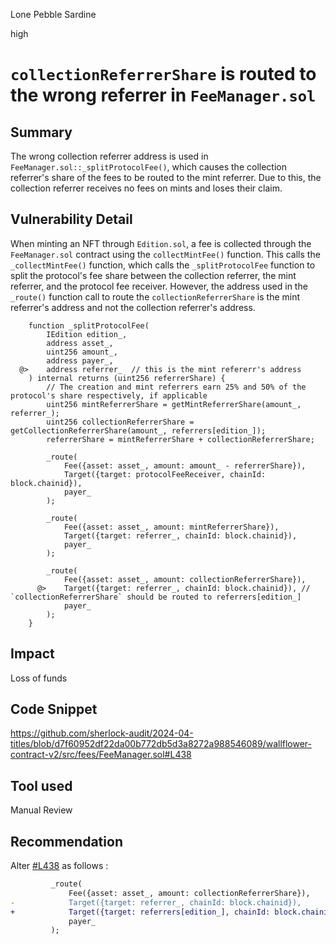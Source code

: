 Lone Pebble Sardine

high

# `collectionReferrerShare` is routed to the wrong referrer in `FeeManager.sol`

## Summary
The wrong collection referrer address is used in `FeeManager.sol::_splitProtocolFee()`, which causes the collection referrer's share of the fees to be routed to the mint referrer. Due to this, the collection referrer receives no fees on mints and loses their claim.
## Vulnerability Detail
When minting an NFT through `Edition.sol`, a fee is collected through the `FeeManager.sol` contract using the  `collectMintFee()` function. This calls the `_collectMintFee()` function, which calls the `_splitProtocolFee` function to split the protocol's fee share between the collection referrer, the mint referrer, and the protocol fee receiver. However, the address used in the `_route()` function call to route the `collectionReferrerShare` is the mint referrer's address and not the collection referrer's address.

```solidity
    function _splitProtocolFee(
        IEdition edition_,
        address asset_,
        uint256 amount_,
        address payer_,
  @>    address referrer_  // this is the mint refererr's address
    ) internal returns (uint256 referrerShare) {
        // The creation and mint referrers earn 25% and 50% of the protocol's share respectively, if applicable
        uint256 mintReferrerShare = getMintReferrerShare(amount_, referrer_);
        uint256 collectionReferrerShare = getCollectionReferrerShare(amount_, referrers[edition_]);
        referrerShare = mintReferrerShare + collectionReferrerShare;

        _route(
            Fee({asset: asset_, amount: amount_ - referrerShare}),
            Target({target: protocolFeeReceiver, chainId: block.chainid}),
            payer_
        );

        _route(
            Fee({asset: asset_, amount: mintReferrerShare}),
            Target({target: referrer_, chainId: block.chainid}),
            payer_
        );

        _route(
            Fee({asset: asset_, amount: collectionReferrerShare}),
      @>    Target({target: referrer_, chainId: block.chainid}), // `collectionReferrerShare` should be routed to referrers[edition_]
            payer_
        );
    }
 ```
## Impact
Loss of funds
## Code Snippet
https://github.com/sherlock-audit/2024-04-titles/blob/d7f60952df22da00b772db5d3a8272a988546089/wallflower-contract-v2/src/fees/FeeManager.sol#L438
## Tool used

Manual Review

## Recommendation
Alter [#L438](https://github.com/sherlock-audit/2024-04-titles/blob/d7f60952df22da00b772db5d3a8272a988546089/wallflower-contract-v2/src/fees/FeeManager.sol#L438
) as follows :

```diff
         _route(
             Fee({asset: asset_, amount: collectionReferrerShare}),
-            Target({target: referrer_, chainId: block.chainid}),
+            Target({target: referrers[edition_], chainId: block.chainid}),
             payer_
         );
```